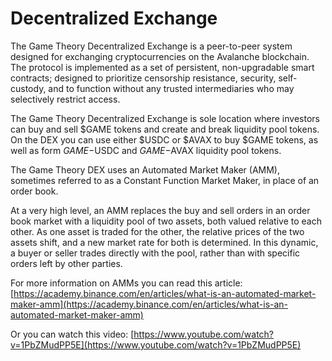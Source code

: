 # Decentralized Exchange

The Game Theory Decentralized Exchange is a peer-to-peer system designed for exchanging cryptocurrencies on the Avalanche blockchain. The protocol is implemented as a set of persistent, non-upgradable smart contracts; designed to prioritize censorship resistance, security, self-custody, and to function without any trusted intermediaries who may selectively restrict access.

The Game Theory Decentralized Exchange is sole location where investors can buy and sell $GAME tokens and create and break liquidity pool tokens. On the DEX you can use either $USDC or $AVAX to buy $GAME tokens, as well as form $GAME-$USDC and $GAME-$AVAX liquidity pool tokens.

The Game Theory DEX uses an Automated Market Maker (AMM), sometimes referred to as a Constant Function Market Maker, in place of an order book.

At a very high level, an AMM replaces the buy and sell orders in an order book market with a liquidity pool of two assets, both valued relative to each other. As one asset is traded for the other, the relative prices of the two assets shift, and a new market rate for both is determined. In this dynamic, a buyer or seller trades directly with the pool, rather than with specific orders left by other parties.&#x20;

For more information on AMMs you can read this article: [https://academy.binance.com/en/articles/what-is-an-automated-market-maker-amm](https://academy.binance.com/en/articles/what-is-an-automated-market-maker-amm)

Or you can watch this video: [https://www.youtube.com/watch?v=1PbZMudPP5E](https://www.youtube.com/watch?v=1PbZMudPP5E)



